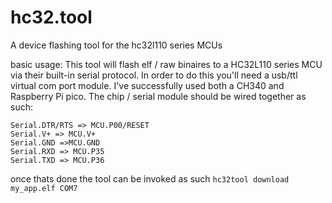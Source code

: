 # hc32.tool
A device flashing tool for the hc32l110 series MCUs

basic usage:
This tool will flash elf / raw binaires to a HC32L110 series MCU via their built-in serial protocol. In order to do this you'll need a usb/ttl virtual com port module. I've successfully used both a CH340 and Raspberry Pi pico.
The chip / serial module should be wired together as such:
```
Serial.DTR/RTS => MCU.P00/RESET
Serial.V+ => MCU.V+ 
Serial.GND =>MCU.GND
Serial.RXD => MCU.P35
Serial.TXD => MCU.P36
```
once thats done the tool can be invoked as such
`hc32tool download my_app.elf COM7`